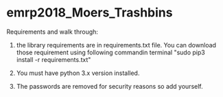 # emrp2018_Moers_Trashbins

Requirements and walk through:
1. the library requirements are in requirements.txt file. You can download those requirement using following commandin terminal "sudo pip3 install -r requirements.txt"

2. You must have python 3.x version installed.

3. The passwords are removed for security reasons so add yourself.
